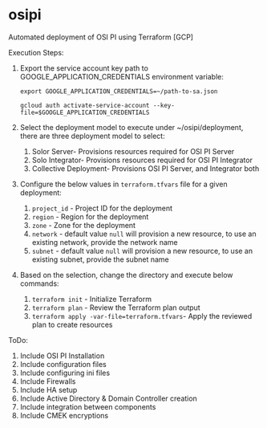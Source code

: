 # osipi
Automated deployment of OSI PI using Terraform [GCP]

Execution Steps:
1. Export the service account key path to  GOOGLE_APPLICATION_CREDENTIALS environment variable:
    ```
    export GOOGLE_APPLICATION_CREDENTIALS=~/path-to-sa.json

    gcloud auth activate-service-account --key-file=$GOOGLE_APPLICATION_CREDENTIALS
    ```
2. Select the deployment model to execute under ~/osipi/deployment, there are three deployment model to select:
    1. Solor Server- Provisions resources required for OSI PI Server
    2. Solo Integrator- Provisions resources required for OSI PI Integrator
    3. Collective Deployment- Provisions OSI PI Server, and Integrator both

3. Configure the below values in `terraform.tfvars` file for a given deployment:
    1. `project_id` - Project ID for the deployment
    2. `region` - Region for the deployment
    3. `zone` - Zone for the deployment
    4. `network` - default value `null` will provision a new resource, to use an existing network, provide the network name
    5. `subnet` - default value `null` will provision a new resource, to use an existing subnet, provide the subnet name

4. Based on the selection, change the directory and execute below commands:
    1. `terraform init` - Initialize Terraform
    2. `terraform plan` - Review the Terraform plan output
    3. `terraform apply -var-file=terraform.tfvars`- Apply the reviewed plan to create resources

ToDo:

1. Include OSI PI Installation
2. Include configuration files
3. Include configuring ini files
4. Include Firewalls
5. Include HA setup
6. Include Active Directory & Domain Controller creation
7. Include integration between components
8. Include CMEK encryptions